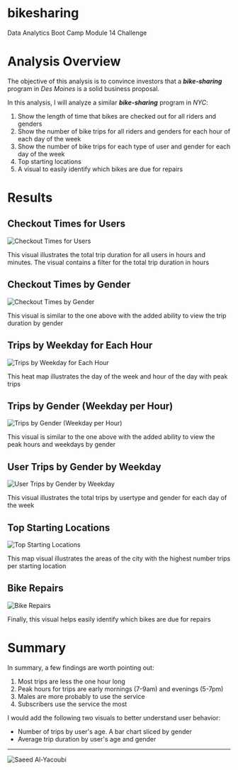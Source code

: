 # bikesharing
Data Analytics Boot Camp Module 14 Challenge

# Analysis Overview

The objective of this analysis is to convince investors that a ***bike-sharing*** program in *Des Moines* is a solid business proposal.

In this analysis, I will analyze a similar ***bike-sharing*** program in *NYC*:

1. Show the length of time that bikes are checked out for all riders and genders
2. Show the number of bike trips for all riders and genders for each hour of each day of the week
3. Show the number of bike trips for each type of user and gender for each day of the week
4. Top starting locations
5. A visual to easily identify which bikes are due for repairs

# Results

## Checkout Times for Users

![Checkout Times for Users](./Resources/viz1.png)

This visual illustrates the total trip duration for all users in hours and minutes. The visual contains a filter for the total trip duration in hours

## Checkout Times by Gender

![Checkout Times by Gender](./Resources/viz2.png)

This visual is similar to the one above with the added ability to view the trip duration by gender

## Trips by Weekday for Each Hour

![Trips by Weekday for Each Hour](./Resources/viz3.png)

This heat map illustrates the day of the week and hour of the day with peak trips

## Trips by Gender (Weekday per Hour)

![Trips by Gender (Weekday per Hour)](./Resources/viz4.png)

This visual is similar to the one above with the added ability to view the peak hours and weekdays by gender

## User Trips by Gender by Weekday

![User Trips by Gender by Weekday](./Resources/viz5.png)

This visual illustrates the total trips by usertype and gender for each day of the week

## Top Starting Locations

![Top Starting Locations](./Resources/viz6.png)

This map visual illustrates the areas of the city with the highest number trips per starting location

## Bike Repairs

![Bike Repairs](./Resources/viz7.png)

Finally, this visual helps easily identify which bikes are due for repairs

# Summary

In summary, a few findings are worth pointing out:
1. Most trips are less the one hour long
2. Peak hours for trips are early mornings (7-9am) and evenings (5-7pm)
3. Males are more probably to use the service
4. Subscribers use the service the most

I would add the following two visuals to better understand user behavior:
- Number of trips by user's age. A bar chart sliced by gender
- Average trip duration by user's age and gender

---

![Saeed Al-Yacoubi](./Resources/qr-code.png)